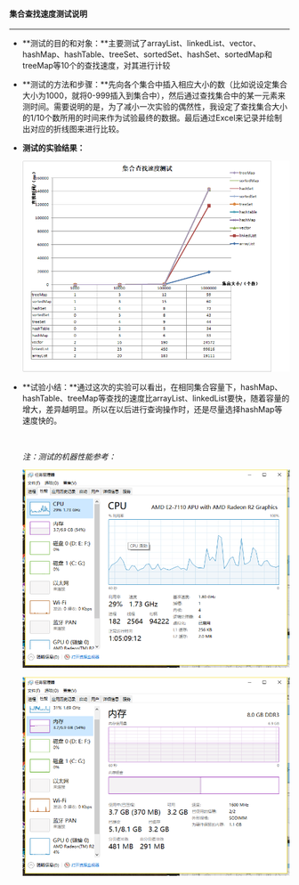 #### 集合查找速度测试说明

------

- **测试的目的和对象：**主要测试了arrayList、linkedList、vector、hashMap、hashTable、treeSet、sortedSet、hashSet、sortedMap和treeMap等10个的查找速度，对其进行计较

- **测试的方法和步骤：**先向各个集合中插入相应大小的数（比如说设定集合大小为1000，就将0-999插入到集合中），然后通过查找集合中的某一元素来测时间。需要说明的是，为了减小一次实验的偶然性，我设定了查找集合大小的1/10个数所用的时间来作为试验最终的数据。最后通过Excel来记录并绘制出对应的折线图来进行比较。

- **测试的实验结果：**

  ![éåéåº¦æµè¯.png](https://github.com/KatherineCaiting/JAVA_SchoolWork/blob/master/%E7%AC%AC%E4%B8%89%E6%AC%A1java%E4%BD%9C%E4%B8%9A/images/%E9%9B%86%E5%90%88%E9%80%9F%E5%BA%A6%E6%B5%8B%E8%AF%95.png?raw=true)

- **试验小结：**通过这次的实验可以看出，在相同集合容量下，hashMap、hashTable、treeMap等查找的速度比arrayList、linkedList要快，随着容量的增大，差异越明显。所以在以后进行查询操作时，还是尽量选择hashMap等速度快的。

  ​

  *注：测试的机器性能参考：*

  ![CPU.png](https://github.com/KatherineCaiting/JAVA_SchoolWork/blob/master/%E7%AC%AC%E4%B8%89%E6%AC%A1java%E4%BD%9C%E4%B8%9A/images/CPU.png?raw=true)

  ![åå­.png](https://github.com/KatherineCaiting/JAVA_SchoolWork/blob/master/%E7%AC%AC%E4%B8%89%E6%AC%A1java%E4%BD%9C%E4%B8%9A/images/%E5%86%85%E5%AD%98.png?raw=true)

  ​

  ​




